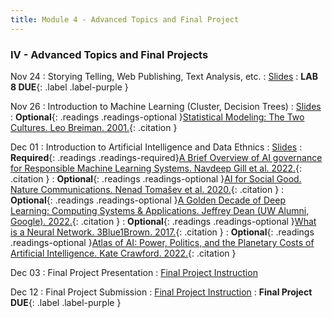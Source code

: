 ```yaml
---
title: Module 4 - Advanced Topics and Final Project
---
```

<h3 style="text-align: left; font-weight: bold;">IV - Advanced Topics and Final Projects</h3> 


Nov 24
: Storying Telling, Web Publishing, Text Analysis, etc.
  : [Slides](#)
: **LAB 8 DUE**{: .label .label-purple }

Nov 26
: Introduction to Machine Learning (Cluster, Decision Trees)
  : [Slides](#)
: **Optional**{: .readings .readings-optional }[Statistical Modeling: The Two Cultures. Leo Breiman. 2001.](https://projecteuclid.org/journals/statistical-science/volume-16/issue-3/Statistical-Modeling--The-Two-Cultures-with-comments-and-a/10.1214/ss/1009213726.full){: .citation }


Dec 01
: Introduction to Artificial Intelligence and Data Ethnics
  : [Slides](#)
: **Required**{: .readings .readings-required}[A Brief Overview of AI governance for Responsible Machine Learning Systems. Navdeep Gill et al. 2022.](https://arxiv.org/abs/2211.13130){: .citation }
: **Optional**{: .readings .readings-optional }[AI for Social Good. Nature Communications. Nenad Tomašev et al. 2020.](https://doi.org/10.1038/s41467-020-15871-z){: .citation }
: **Optional**{: .readings .readings-optional }[A Golden Decade of Deep Learning: Computing Systems & Applications. Jeffrey Dean (UW Alumni, Google). 2022.](https://direct.mit.edu/daed/article/151/2/58/110623/A-Golden-Decade-of-Deep-Learning-Computing-Systems){: .citation }
: **Optional**{: .readings .readings-optional }[What is a Neural Network. 3Blue1Brown. 2017.](https://www.youtube.com/watch?v=aircAruvnKk&list=PLZHQObOWTQDNU6R1_67000Dx_ZCJB-3pi){: .citation }
: **Optional**{: .readings .readings-optional }[Atlas of AI: Power, Politics, and the Planetary Costs of Artificial Intelligence. Kate Crawford. 2022.](https://yalebooks.yale.edu/book/9780300264630/atlas-of-ai/){: .citation }


Dec 03
: Final Project Presentation
    : [Final Project Instruction](#)

Dec 12
: Final Project Submission
    : [Final Project Instruction](#)
: **Final Project DUE**{: .label .label-purple }